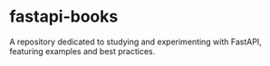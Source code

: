# fastapi-books
A repository dedicated to studying and experimenting with FastAPI, featuring examples and best practices.
